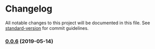 # Changelog

All notable changes to this project will be documented in this file. See [standard-version](https://github.com/conventional-changelog/standard-version) for commit guidelines.

### [0.0.6](https://github.com/cmincarelli/amazon-affiliate-api/compare/v0.0.4...v0.0.6) (2019-05-14)
